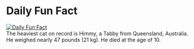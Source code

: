 # Daily Fun Fact
[![Daily Fun Fact](https://github.com/huy2x/daily-fun-facts/actions/workflows/daily-fun-facts.yml/badge.svg)](https://github.com/huy2x/daily-fun-facts/actions/workflows/daily-fun-facts.yml)<br/>
The heaviest cat on record is Himmy, a Tabby from Queensland, Australia. He weighed nearly 47 pounds (21 kg). He died at the age of 10.
